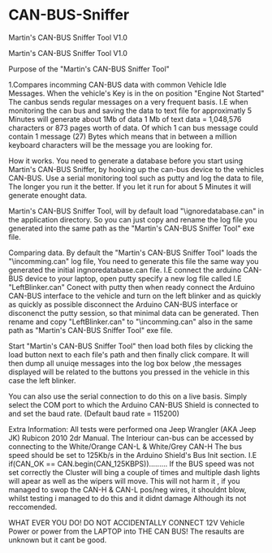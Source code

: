 CAN-BUS-Sniffer
===============

Martin's CAN-BUS Sniffer Tool V1.0

Martin's CAN-BUS Sniffer Tool V1.0

Purpose of the "Martin's CAN-BUS Sniffer Tool"

1.Compares incomming CAN-BUS data with common Vehicle Idle Messages.
When the vehicle's Key is in the on position "Engine Not Started" The canbus sends regular messages on a very frequent basis.
I.E when monitoring the can bus and saving the data to text file for approximatly 5 Minutes will generate about 1Mb of data
1 Mb of text data = 1,048,576 characters or 873 pages worth of data. Of which 1 can bus message could contain 1 message (27)
Bytes which means that in between a million keyboard characters will be the message you are looking for.

How it works.
You need to generate a database before you start using Martin's CAN-BUS Sniffer, by hooking up the can-bus device to the vehicles CAN-BUS.
Use a serial monitoring tool such as putty and log the data to file, The longer you run it the better.
If you let it run for about 5 Minutes it will generate enought data.

Martin's CAN-BUS Sniffer Tool, will by default load "\ignoredatabase.can" in the application directory.
So you can just copy and rename the log file you generated into the same path as the "Martin's CAN-BUS Sniffer Tool" exe file.

Comparing data.
By default the "Martin's CAN-BUS Sniffer Tool" loads the "\incomming.can" log file,
You need to generate this file the same way you generated the initial ingnoredatabase.can file.
I.E connect the arduino CAN-BUS device to your laptop, open putty specify a new log file called I.E "LeftBlinker.can"
Conect with putty then when ready connect the Arduino CAN-BUS interface to the vehicle and turn on the left blinker and as quickly as quickly as
possible disconnect the Arduino CAN-BUS interface or disconenct the putty session, so that minimal data can be generated.
Then rename and copy "LeftBlinker.can" to "\incomming.can" also in the same path as "Martin's CAN-BUS Sniffer Tool" exe file.

Start "Martin's CAN-BUS Sniffer Tool" then load both files by clicking the load button next to each file's path and then finally click compare.
It will then dump all unuiqe messages into the log box below ,the messages displayed will be related to the buttons you pressed in the vehicle in this case the left blinker.

You can also use the serial connection to do this on a live basis.
Simply select the COM port to which the Arduino CAN-BUS Shield is connected to and set the baud rate. (Default baud rate = 115200)

Extra Information:
All tests were performed ona Jeep Wrangler (AKA Jeep JK) Rubicon 2010 2dr Manual.
The Interiour can-bus can be accessed by connecting to the White/Orange CAN-L  & White/Grey CAN-H
The bus speed should be set to 125Kb/s in the Arduino Shield's Bus Init section. I.E if(CAN_OK == CAN.begin(CAN_125KBPS)).........
If the BUS speed was not set correctly the Cluster will bing a couple of times and multiple dash lights will apear as well as the wipers will move.
This will not harm it , if you managed to swop the CAN-H & CAN-L pos/neg wires, it shouldnt blow, whilst testing i managed to do this and it didnt damage
Although its not reccomended.

WHAT EVER YOU DO! DO NOT ACCIDENTALLY CONNECT 12V Vehicle Power or power from the LAPTOP into THE CAN BUS!
The resaults are unknown but it cant be good.












